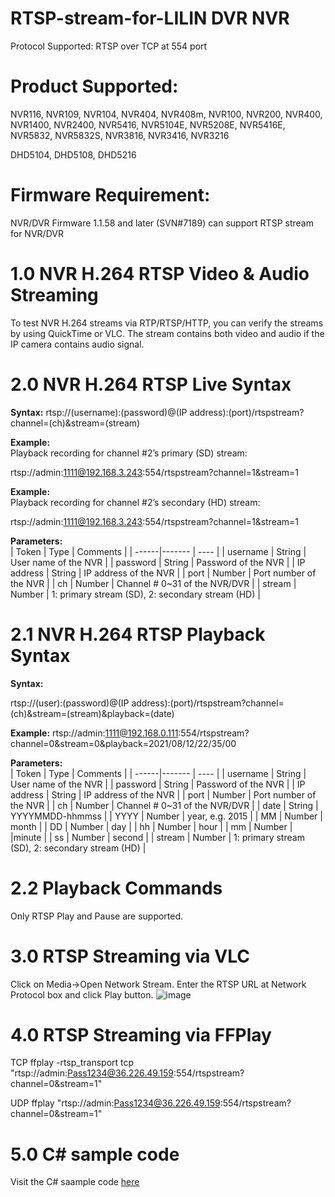 # RTSP-stream-for-LILIN DVR NVR

Protocol Supported:
RTSP over TCP at 554 port

# Product Supported:
NVR116, NVR109, NVR104, NVR404, NVR408m, NVR100, NVR200, NVR400, NVR1400, NVR2400, NVR5416, NVR5104E, NVR5208E, NVR5416E, NVR5832, NVR5832S, NVR3816, NVR3416, NVR3216

DHD5104, DHD5108, DHD5216

# Firmware Requirement:
NVR/DVR Firmware 1.1.58 and later (SVN#7189) can support RTSP stream for NVR/DVR

# 1.0  NVR H.264 RTSP Video & Audio Streaming

To test NVR H.264 streams via RTP/RTSP/HTTP, you can verify the streams by using QuickTime or VLC.  The stream contains both video and audio if the IP camera contains audio signal.

# 2.0  NVR H.264 RTSP Live Syntax

**Syntax:**
rtsp://(username):(password)@(IP address):(port)/rtspstream?channel=(ch)&stream=(stream)

**Example:** <BR>
Playback recording for channel #2’s primary (SD) stream:

rtsp://admin:1111@192.168.3.243:554/rtspstream?channel=1&stream=1

**Example:** <BR>
Playback recording for channel #2’s secondary (HD) stream:

rtsp://admin:1111@192.168.3.243:554/rtspstream?channel=1&stream=1

**Parameters:** <BR>
| Token | Type | Comments |
| ------|------- | ---- |
| username | String	 | User name of the NVR  |
| password | String | 	Password of the NVR  |
| IP address | String	 | IP address of the NVR  |
| port  | Number	 |  Port number of the NVR |
| ch | Number	 | Channel # 0~31 of the NVR/DVR |
| stream | Number  | 1: primary stream (SD), 2: secondary stream (HD)  |

# 2.1  NVR H.264 RTSP Playback Syntax
 
**Syntax:** <BR>

rtsp://(user):(password)@(IP address):(port)/rtspstream?channel=(ch)&stream=(stream)&playback=(date)

 **Example:**
 rtsp://admin:1111@192.168.0.111:554/rtspstream?channel=0&stream=0&playback=2021/08/12/22/35/00
 
**Parameters:** <BR>
| Token | Type | Comments |
| ------|------- | ---- |
| username | String	 | User name of the NVR  |
| password | String | 	Password of the NVR  |
| IP address | String	 | IP address of the NVR  |
| port  | Number	 |  Port number of the NVR |
| ch | Number	 | Channel # 0~31 of the NVR/DVR |
| date | 	String	 | YYYYMMDD-hhmmss |
| YYYY | Number | year, e.g. 2015 |
| MM | Number |  month |
| DD | Number |  day |
| hh | Number |  hour |
| mm | Number | |minute |
| ss | Number | second   |
| stream | Number  | 1: primary stream (SD), 2: secondary stream (HD)  |
 
# 2.2  Playback Commands
Only RTSP Play and Pause are supported.
 
# 3.0  RTSP Streaming via VLC
Click on Media->Open Network Stream.  Enter the RTSP URL at Network Protocol box and click Play button.
![image](https://github.com/LILINOpenGitHub/LILIN-DVR-NVR-RTSP-for-video-stream/blob/main/images/vlc.png)
<BR>
# 4.0  RTSP Streaming via FFPlay
TCP
ffplay -rtsp_transport tcp "rtsp://admin:Pass1234@36.226.49.159:554/rtspstream?channel=0&stream=1"

UDP
ffplay "rtsp://admin:Pass1234@36.226.49.159:554/rtspstream?channel=0&stream=1"
 
# 5.0 C# sample code 
Visit the C# saample code [here](https://github.com/LILINOpenGitHub/Python-CSharp--Code-of-RTSP-MJPG-Video-with-AI-Bounding-Box-Display-for-LILIN-Yolo-Camera-/tree/main/C%23)



